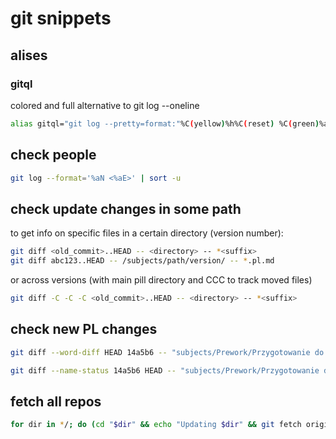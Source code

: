 # git snippets

## alises

### gitql

colored and full alternative to git log --oneline
```bash
alias gitql="git log --pretty=format:"%C(yellow)%h%C(reset) %C(green)%ad%C(reset) %C(blue)%an%C(reset): %s" --date=short"
```

## check people
```bash
git log --format='%aN <%aE>' | sort -u
```

## check update changes in some path
to get info on specific files in a certain directory (version number):
```bash
git diff <old_commit>..HEAD -- <directory> -- *<suffix>
git diff abc123..HEAD -- /subjects/path/version/ -- *.pl.md

```

or across versions (with main pill directory and CCC to track moved files)

```bash
git diff -C -C -C <old_commit>..HEAD -- <directory> -- *<suffix>
```

## check new PL changes

```bash
git diff --word-diff HEAD 14a5b6 -- "subjects/Prework/Przygotowanie do kursu/4.1/" --not --author="krzysiek.wie@gmail.com"
```

```bash
git diff --name-status 14a5b6 HEAD -- "subjects/Prework/Przygotowanie do kursu/4.1" | grep -vE '\.en\.|\.yml$'
```
## fetch all repos

```bash 
for dir in */; do (cd "$dir" && echo "Updating $dir" && git fetch origin develop && git checkout develop && git merge --ff-only origin/develop && echo "-----------------------------------"); done
```